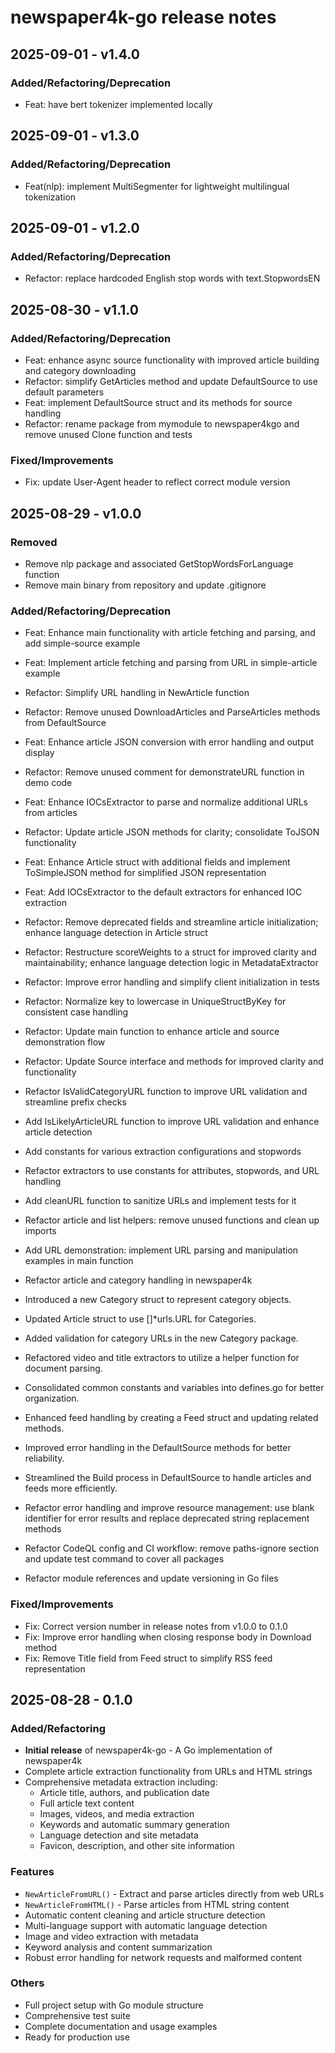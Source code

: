 # newspaper4k-go release notes

## 2025-09-01 - v1.4.0

### Added/Refactoring/Deprecation

- Feat: have bert tokenizer implemented locally

## 2025-09-01 - v1.3.0

### Added/Refactoring/Deprecation

- Feat(nlp): implement MultiSegmenter for lightweight multilingual tokenization

## 2025-09-01 - v1.2.0

### Added/Refactoring/Deprecation

- Refactor: replace hardcoded English stop words with text.StopwordsEN

## 2025-08-30 - v1.1.0

### Added/Refactoring/Deprecation

- Feat: enhance async source functionality with improved article building and category downloading
- Refactor: simplify GetArticles method and update DefaultSource to use default parameters
- Feat: implement DefaultSource struct and its methods for source handling
- Refactor: rename package from mymodule to newspaper4kgo and remove unused Clone function and tests

### Fixed/Improvements

- Fix: update User-Agent header to reflect correct module version

## 2025-08-29 - v1.0.0

### Removed

- Remove nlp package and associated GetStopWordsForLanguage function
- Remove main binary from repository and update .gitignore

### Added/Refactoring/Deprecation

- Feat: Enhance main functionality with article fetching and parsing, and add simple-source example
- Feat: Implement article fetching and parsing from URL in simple-article example
- Refactor: Simplify URL handling in NewArticle function
- Refactor: Remove unused DownloadArticles and ParseArticles methods from DefaultSource
- Feat: Enhance article JSON conversion with error handling and output display
- Refactor: Remove unused comment for demonstrateURL function in demo code
- Feat: Enhance IOCsExtractor to parse and normalize additional URLs from articles
- Refactor: Update article JSON methods for clarity; consolidate ToJSON functionality
- Feat: Enhance Article struct with additional fields and implement ToSimpleJSON method for simplified JSON representation
- Feat: Add IOCsExtractor to the default extractors for enhanced IOC extraction
- Refactor: Remove deprecated fields and streamline article initialization; enhance language detection in Article struct
- Refactor: Restructure scoreWeights to a struct for improved clarity and maintainability; enhance language detection logic in MetadataExtractor
- Refactor: Improve error handling and simplify client initialization in tests
- Refactor: Normalize key to lowercase in UniqueStructByKey for consistent case handling
- Refactor: Update main function to enhance article and source demonstration flow
- Refactor: Update Source interface and methods for improved clarity and functionality
- Refactor IsValidCategoryURL function to improve URL validation and streamline prefix checks
- Add IsLikelyArticleURL function to improve URL validation and enhance article detection
- Add constants for various extraction configurations and stopwords
- Refactor extractors to use constants for attributes, stopwords, and URL handling
- Add cleanURL function to sanitize URLs and implement tests for it
- Refactor article and list helpers: remove unused functions and clean up imports
- Add URL demonstration: implement URL parsing and manipulation examples in main function
- Refactor article and category handling in newspaper4k

- Introduced a new Category struct to represent category objects.
- Updated Article struct to use []*urls.URL for Categories.
- Added validation for category URLs in the new Category package.
- Refactored video and title extractors to utilize a helper function for document parsing.
- Consolidated common constants and variables into defines.go for better organization.
- Enhanced feed handling by creating a Feed struct and updating related methods.
- Improved error handling in the DefaultSource methods for better reliability.
- Streamlined the Build process in DefaultSource to handle articles and feeds more efficiently.
- Refactor error handling and improve resource management: use blank identifier for error results and replace deprecated string replacement methods
- Refactor CodeQL config and CI workflow: remove paths-ignore section and update test command to cover all packages
- Refactor module references and update versioning in Go files

### Fixed/Improvements

- Fix: Correct version number in release notes from v1.0.0 to 0.1.0
- Fix: Improve error handling when closing response body in Download method
- Fix: Remove Title field from Feed struct to simplify RSS feed representation

## 2025-08-28 - 0.1.0

### Added/Refactoring

- **Initial release** of newspaper4k-go - A Go implementation of newspaper4k
- Complete article extraction functionality from URLs and HTML strings
- Comprehensive metadata extraction including:
  - Article title, authors, and publication date
  - Full article text content
  - Images, videos, and media extraction
  - Keywords and automatic summary generation
  - Language detection and site metadata
  - Favicon, description, and other site information

### Features

- `NewArticleFromURL()` - Extract and parse articles directly from web URLs
- `NewArticleFromHTML()` - Parse articles from HTML string content
- Automatic content cleaning and article structure detection
- Multi-language support with automatic language detection
- Image and video extraction with metadata
- Keyword analysis and content summarization
- Robust error handling for network requests and malformed content

### Others

- Full project setup with Go module structure
- Comprehensive test suite
- Complete documentation and usage examples
- Ready for production use
